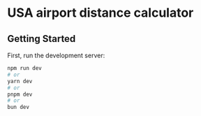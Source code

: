 # USA airport distance calculator

## Getting Started

First, run the development server:

```bash
npm run dev
# or
yarn dev
# or
pnpm dev
# or
bun dev
```
